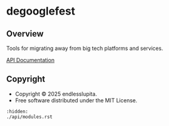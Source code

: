 # degooglefest

## Overview

Tools for migrating away from big tech platforms and services.

[API Documentation](./api/modules.rst)

## Copyright

- Copyright © 2025 endlesslupita.
- Free software distributed under the MIT License.

```{toctree}
:hidden:
./api/modules.rst
```
